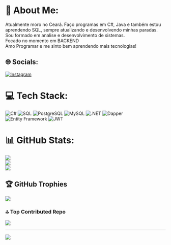 # 💫 About Me:
Atualmente moro no Ceará. Faço programas em C#, Java e também estou aprendendo SQL, sempre atualizando e desenvolvendo minhas paradas.<br>Sou formado em analise e desenvolvimento de sistemas.<br>Focado no momento em BACKEND
<br>Amo Programar e me sinto bem aprendendo mais tecnologias!<br>


## 🌐 Socials:
[![Instagram](https://img.shields.io/badge/Instagram-%23E4405F.svg?logo=Instagram&logoColor=white)](https://instagram.com/imvictordev) 

# 💻 Tech Stack:
![C#](https://img.shields.io/badge/c%23-%23239120.svg?style=plastic&logo=csharp&logoColor=white) ![SQL](https://img.shields.io/badge/SQL-%23239120.svg?style=plastic&logo=Microsoft%20SQL%20Server&logoColor=white) ![PostgreSQL](https://img.shields.io/badge/PostgreSQL-%23336791.svg?style=plastic&logo=postgresql&logoColor=white) ![MySQL](https://img.shields.io/badge/MySQL-%2300A4BB.svg?style=plastic&logo=mysql&logoColor=white) ![.NET](https://img.shields.io/badge/.NET-%23239120.svg?style=plastic&logo=.net&logoColor=white) ![Dapper](https://img.shields.io/badge/Dapper-%2304B8A6.svg?style=plastic&logo=dapper&logoColor=white) ![Entity Framework](https://img.shields.io/badge/Entity_Framework-%23239120.svg?style=plastic&logo=entity-framework&logoColor=white) ![JWT](https://img.shields.io/badge/JWT-black?style=plastic&logo=JSON%20web%20tokens)
# 📊 GitHub Stats:
![](https://github-readme-stats.vercel.app/api?username=VictorFOliveira&theme=merko&hide_border=false&include_all_commits=false&count_private=false)<br/>
![](https://github-readme-streak-stats.herokuapp.com/?user=VictorFOliveira&theme=merko&hide_border=false)<br/>
![](https://github-readme-stats.vercel.app/api/top-langs/?username=VictorFOliveira&theme=merko&hide_border=false&include_all_commits=false&count_private=false&layout=compact)

## 🏆 GitHub Trophies
![](https://github-profile-trophy.vercel.app/?username=VictorFOliveira&theme=tokyonight&no-frame=false&no-bg=false&margin-w=4)

### 🔝 Top Contributed Repo
![](https://github-contributor-stats.vercel.app/api?username=VictorFOliveira&limit=5&theme=radical&combine_all_yearly_contributions=true)

---
[![](https://visitcount.itsvg.in/api?id=VictorFOliveira&icon=2&color=1)](https://visitcount.itsvg.in)

<!-- Proudly created with GPRM ( https://gprm.itsvg.in ) -->
